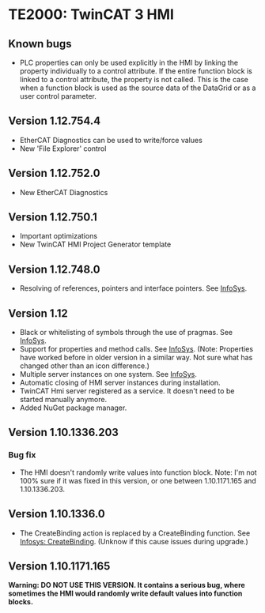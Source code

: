 # TE2000: TwinCAT 3 HMI

## Known bugs

- PLC properties can only be used explicitly in the HMI by linking the property individually to a control attribute. If the entire function block is linked to a control attribute, the property is not called. This is the case when a function block is used as the source data of the DataGrid or as a user control parameter.

## Version 1.12.754.4

- EtherCAT Diagnostics can be used to write/force values
- New 'File Explorer' control

## Version 1.12.752.0

- New EtherCAT Diagnostics

## Version 1.12.750.1

- Important optimizations
- New TwinCAT HMI Project Generator template

## Version 1.12.748.0

- Resolving of references, pointers and interface pointers. See [InfoSys](https://infosys.beckhoff.com/content/1033/te2000_tc3_hmi_engineering/10740011531.html?id=3958689380699327712).

## Version 1.12

- Black or whitelisting of symbols through the use of pragmas. See [InfoSys](https://infosys.beckhoff.com/content/1033/te2000_tc3_hmi_engineering/10740009611.html).
- Support for properties and method calls. See [InfoSys](https://infosys.beckhoff.com/content/1033/te2000_tc3_hmi_engineering/10740006667.html?id=1586893120692980090). (Note: Properties have worked before in older version in a similar way. Not sure what has changed other than an icon difference.)
- Multiple server instances on one system. See [InfoSys](https://infosys.beckhoff.com/content/1033/tf2000_tc3_hmi_server/10740576267.html).
- Automatic closing of HMI server instances during installation.
- TwinCAT Hmi server registered as a service. It doesn't need to be  started manually anymore.
- Added NuGet package manager.

## Version 1.10.1336.203

### Bug fix

- The HMI doesn't randomly write values into function block. Note: I'm not 100% sure if it was fixed in this version, or one between 1.10.1171.165 and 1.10.1336.203.

## Version 1.10.1336.0

- The CreateBinding action is replaced by a CreateBinding function. See [Infosys: CreateBinding](https://infosys.beckhoff.com/content/1033/te2000_tc3_hmi_engineering/5097942027.html?id=3579488638660561854). (Unknow if this cause issues during upgrade.)

## Version 1.10.1171.165

**Warning: DO NOT USE THIS VERSION. It contains a serious bug, where sometimes the HMI would randomly write default values into function blocks.**
